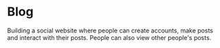 # Blog

Building a social website where people can create accounts, make posts and interact with their posts. People can also view other people's posts.
